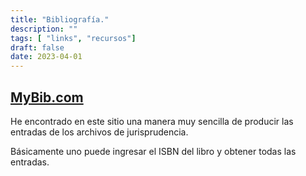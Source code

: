 ```yaml
---
title: "Bibliografía."
description: ""
tags: [ "links", "recursos"]
draft: false
date: 2023-04-01
---
```


 ## [MyBib.com](https://MyBib.com)

He encontrado en este sitio una manera muy sencilla de producir las entradas de los archivos de jurisprudencia.

Básicamente uno puede ingresar el ISBN del libro y obtener todas las entradas.



